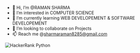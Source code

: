 - 👋 Hi, I’m @RAMAN SHARMA
- 👀 I’m interested in COMPUTER SCIENCE
- 🌱 I’m currently learning WEB DEVELOPEMENT & SOFTWARE DEVELOPEMENT
- 💞️ I’m looking to collaborate on Projects
- 📫 Reach me @sharmaraman8285@gmail.com




![HackerRank Python](https://user-images.githubusercontent.com/69623096/133894366-870846e9-719d-4f01-a8f7-6bc3c5376ea5.PNG)

<!---
sharmaraman8285/sharmaraman8285 is a ✨ special ✨ repository because its `README.md` (this file) appears on your GitHub profile.
You can click the Preview link to take a look at your changes.
--->
